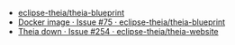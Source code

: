 - [eclipse-theia/theia-blueprint](https://github.com/eclipse-theia/theia-blueprint)
- [Docker image · Issue #75 · eclipse-theia/theia-blueprint](https://github.com/eclipse-theia/theia-blueprint/issues/75)
- [Theia down · Issue #254 · eclipse-theia/theia-website](https://github.com/eclipse-theia/theia-website/issues/254)